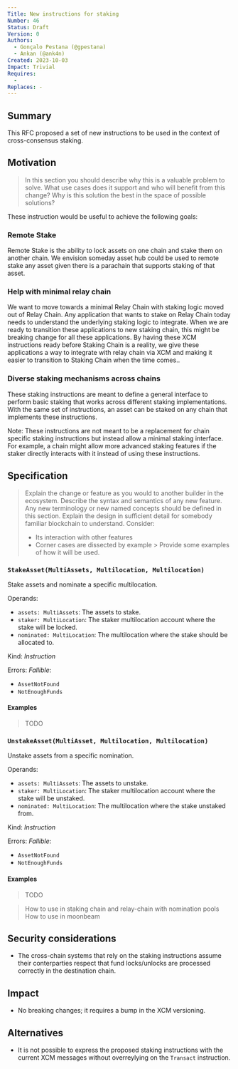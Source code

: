 ```yaml
---
Title: New instructions for staking
Number: 46
Status: Draft
Version: 0
Authors:
  - Gonçalo Pestana (@gpestana)
  - Ankan (@ank4n)
Created: 2023-10-03
Impact: Trivial
Requires:
  -
Replaces: -
---
```


## Summary

This RFC proposed a set of new instructions to be used in the context of cross-consensus staking.

## Motivation

> In this section you should describe why this is a valuable problem to solve. What use cases does
> it support and who will benefit from this change? Why is this solution the best in the space of
> possible solutions?

These instruction would be useful to achieve the following goals:

### Remote Stake

Remote Stake is the ability to lock assets on one chain and stake them on another chain. We envision someday asset hub
could be used to remote stake any asset given there is a parachain that supports staking of that asset.

### Help with minimal relay chain

We want to move towards a minimal Relay Chain with staking logic moved out of Relay Chain. Any application that wants to
stake on Relay Chain today needs to understand the underlying staking logic to integrate. When we are ready to
transition
these applications to new staking chain, this might be breaking change for all these applications. By having these XCM
instructions ready before Staking Chain is a reality, we give these applications a way to integrate with relay chain
via XCM and making it easier to transition to Staking Chain when the time comes..

### Diverse staking mechanisms across chains

These staking instructions are meant to define a general interface to perform basic staking that works across different
staking implementations. With the same set of instructions, an asset can be staked on any chain that implements these
instructions.

Note: These instructions are not meant to be a replacement for chain specific staking instructions but instead 
allow a minimal staking interface. For example, a chain might allow more advanced staking features if the staker directly
interacts with it instead of using these instructions.

## Specification

> Explain the change or feature as you would to another builder in the ecosystem.
> Describe the syntax and semantics of any new feature. Any new terminology or new named concepts should be defined in
> this section.
> Explain the design in sufficient detail for somebody familiar blockchain to understand. Consider:
> - Its interaction with other features
> - Corner cases are dissected by example
    > Provide some examples of how it will be used.

### `StakeAsset(MultiAssets, Multilocation, Multilocation)`

Stake assets and nominate a specific multilocation.

Operands:

- `assets: MultiAssets`: The assets to stake.
- `staker: MultiLocation`: The staker multilocation account where the stake will be locked.
- `nominated: MultiLocation`: The multilocation where the stake should be allocated to.

Kind: *Instruction*

Errors: *Fallible*:

- `AssetNotFound`
- `NotEnoughFunds`

#### Examples

> TODO

### `UnstakeAsset(MultiAsset, Multilocation, Multilocation)`

Unstake assets from a specific nomination.

Operands:

- `assets: MultiAssets`: The assets to unstake.
- `staker: MultiLocation`: The staker multilocation account where the stake will be unstaked.
- `nominated: MultiLocation`: The multilocation where the stake unstaked from.

Kind: *Instruction*

Errors: *Fallible*:

- `AssetNotFound`
- `NotEnoughFunds`

#### Examples

> TODO

> How to use in staking chain and relay-chain with nomination pools
> How to use in moonbeam

## Security considerations

- The cross-chain systems that rely on the staking instructions assume their conterparties respect
  that fund locks/unlocks are processed correctly in the destination chain.

## Impact

- No breaking changes; it requires a bump in the XCM versioning.

## Alternatives

- It is not possible to express the proposed staking instructions with the current XCM messages
  without overreylying on the `Transact` instruction.

